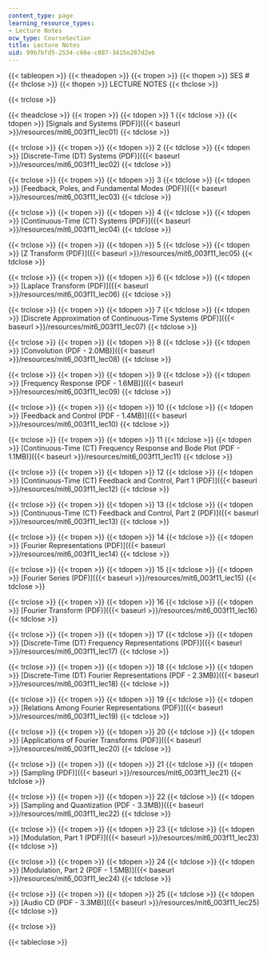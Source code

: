 ```yaml
---
content_type: page
learning_resource_types:
- Lecture Notes
ocw_type: CourseSection
title: Lecture Notes
uid: 99b7bfd5-2534-c66e-c087-3415e287d2eb
---
```


{{< tableopen >}}
{{< theadopen >}}
{{< tropen >}}
{{< thopen >}}
SES #
{{< thclose >}}
{{< thopen >}}
LECTURE NOTES
{{< thclose >}}

{{< trclose >}}

{{< theadclose >}}
{{< tropen >}}
{{< tdopen >}}
1
{{< tdclose >}}
{{< tdopen >}}
[Signals and Systems (PDF)]({{< baseurl >}}/resources/mit6_003f11_lec01)
{{< tdclose >}}

{{< trclose >}}
{{< tropen >}}
{{< tdopen >}}
2
{{< tdclose >}}
{{< tdopen >}}
[Discrete-Time (DT) Systems (PDF)]({{< baseurl >}}/resources/mit6_003f11_lec02)
{{< tdclose >}}

{{< trclose >}}
{{< tropen >}}
{{< tdopen >}}
3
{{< tdclose >}}
{{< tdopen >}}
[Feedback, Poles, and Fundamental Modes (PDF)]({{< baseurl >}}/resources/mit6_003f11_lec03)
{{< tdclose >}}

{{< trclose >}}
{{< tropen >}}
{{< tdopen >}}
4
{{< tdclose >}}
{{< tdopen >}}
[Continuous-Time (CT) Systems (PDF)]({{< baseurl >}}/resources/mit6_003f11_lec04)
{{< tdclose >}}

{{< trclose >}}
{{< tropen >}}
{{< tdopen >}}
5
{{< tdclose >}}
{{< tdopen >}}
[Z Transform (PDF)]({{< baseurl >}}/resources/mit6_003f11_lec05)
{{< tdclose >}}

{{< trclose >}}
{{< tropen >}}
{{< tdopen >}}
6
{{< tdclose >}}
{{< tdopen >}}
[Laplace Transform (PDF)]({{< baseurl >}}/resources/mit6_003f11_lec06)
{{< tdclose >}}

{{< trclose >}}
{{< tropen >}}
{{< tdopen >}}
7
{{< tdclose >}}
{{< tdopen >}}
[Discrete Approximation of Continuous-Time Systems (PDF)]({{< baseurl >}}/resources/mit6_003f11_lec07)
{{< tdclose >}}

{{< trclose >}}
{{< tropen >}}
{{< tdopen >}}
8
{{< tdclose >}}
{{< tdopen >}}
[Convolution (PDF - 2.0MB)]({{< baseurl >}}/resources/mit6_003f11_lec08)
{{< tdclose >}}

{{< trclose >}}
{{< tropen >}}
{{< tdopen >}}
9
{{< tdclose >}}
{{< tdopen >}}
[Frequency Response (PDF - 1.6MB)]({{< baseurl >}}/resources/mit6_003f11_lec09)
{{< tdclose >}}

{{< trclose >}}
{{< tropen >}}
{{< tdopen >}}
10
{{< tdclose >}}
{{< tdopen >}}
[Feedback and Control (PDF - 1.4MB)]({{< baseurl >}}/resources/mit6_003f11_lec10)
{{< tdclose >}}

{{< trclose >}}
{{< tropen >}}
{{< tdopen >}}
11
{{< tdclose >}}
{{< tdopen >}}
[Continuous-Time (CT) Frequency Response and Bode Plot (PDF - 1.1MB)]({{< baseurl >}}/resources/mit6_003f11_lec11)
{{< tdclose >}}

{{< trclose >}}
{{< tropen >}}
{{< tdopen >}}
12
{{< tdclose >}}
{{< tdopen >}}
[Continuous-Time (CT) Feedback and Control, Part 1 (PDF)]({{< baseurl >}}/resources/mit6_003f11_lec12)
{{< tdclose >}}

{{< trclose >}}
{{< tropen >}}
{{< tdopen >}}
13
{{< tdclose >}}
{{< tdopen >}}
[Continuous-Time (CT) Feedback and Control, Part 2 (PDF)]({{< baseurl >}}/resources/mit6_003f11_lec13)
{{< tdclose >}}

{{< trclose >}}
{{< tropen >}}
{{< tdopen >}}
14
{{< tdclose >}}
{{< tdopen >}}
[Fourier Representations (PDF)]({{< baseurl >}}/resources/mit6_003f11_lec14)
{{< tdclose >}}

{{< trclose >}}
{{< tropen >}}
{{< tdopen >}}
15
{{< tdclose >}}
{{< tdopen >}}
[Fourier Series (PDF)]({{< baseurl >}}/resources/mit6_003f11_lec15)
{{< tdclose >}}

{{< trclose >}}
{{< tropen >}}
{{< tdopen >}}
16
{{< tdclose >}}
{{< tdopen >}}
[Fourier Transform (PDF)]({{< baseurl >}}/resources/mit6_003f11_lec16)
{{< tdclose >}}

{{< trclose >}}
{{< tropen >}}
{{< tdopen >}}
17
{{< tdclose >}}
{{< tdopen >}}
[Discrete-Time (DT) Frequency Representations (PDF)]({{< baseurl >}}/resources/mit6_003f11_lec17)
{{< tdclose >}}

{{< trclose >}}
{{< tropen >}}
{{< tdopen >}}
18
{{< tdclose >}}
{{< tdopen >}}
[Discrete-Time (DT) Fourier Representations (PDF - 2.3MB)]({{< baseurl >}}/resources/mit6_003f11_lec18)
{{< tdclose >}}

{{< trclose >}}
{{< tropen >}}
{{< tdopen >}}
19
{{< tdclose >}}
{{< tdopen >}}
[Relations Among Fourier Representations (PDF)]({{< baseurl >}}/resources/mit6_003f11_lec19)
{{< tdclose >}}

{{< trclose >}}
{{< tropen >}}
{{< tdopen >}}
20
{{< tdclose >}}
{{< tdopen >}}
[Applications of Fourier Transforms (PDF)]({{< baseurl >}}/resources/mit6_003f11_lec20)
{{< tdclose >}}

{{< trclose >}}
{{< tropen >}}
{{< tdopen >}}
21
{{< tdclose >}}
{{< tdopen >}}
[Sampling (PDF)]({{< baseurl >}}/resources/mit6_003f11_lec21)
{{< tdclose >}}

{{< trclose >}}
{{< tropen >}}
{{< tdopen >}}
22
{{< tdclose >}}
{{< tdopen >}}
[Sampling and Quantization (PDF - 3.3MB)]({{< baseurl >}}/resources/mit6_003f11_lec22)
{{< tdclose >}}

{{< trclose >}}
{{< tropen >}}
{{< tdopen >}}
23
{{< tdclose >}}
{{< tdopen >}}
[Modulation, Part 1 (PDF)]({{< baseurl >}}/resources/mit6_003f11_lec23)
{{< tdclose >}}

{{< trclose >}}
{{< tropen >}}
{{< tdopen >}}
24
{{< tdclose >}}
{{< tdopen >}}
[Modulation, Part 2 (PDF - 1.5MB)]({{< baseurl >}}/resources/mit6_003f11_lec24)
{{< tdclose >}}

{{< trclose >}}
{{< tropen >}}
{{< tdopen >}}
25
{{< tdclose >}}
{{< tdopen >}}
[Audio CD (PDF - 3.3MB)]({{< baseurl >}}/resources/mit6_003f11_lec25)
{{< tdclose >}}

{{< trclose >}}

{{< tableclose >}}